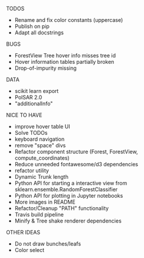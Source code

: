 TODOS
- Rename and fix color constants (uppercase)
- Publish on pip
- Adapt all docstrings

BUGS
- ForestView Tree hover info misses tree id
- Hover information tables partially broken
- Drop-of-impurity missing

DATA
- scikit learn export
- PolSAR 2.0
- "additionalInfo"

NICE TO HAVE
- improve hover table UI
- Solve TODOs
- keyboard navigation
- remove "space" divs
- Refactor component structure (Forest, ForestView, compute_coordinates)
- Reduce unneeded fontawesome/d3 dependencies
- refactor utility
- Dynamic Trunk length
- Python API for starting a interactive view from sklearn.ensemble.RandomForestClassifier
- Python API for plotting in Jupyter notebooks
- More images in README
- Refactor/Cleanup "PATH" functionality
- Travis build pipeline
- Minify & Tree shake renderer dependencies

OTHER IDEAS
- Do not draw bunches/leafs
- Color select